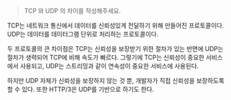 > TCP 와 UDP 의 차이를 작성해주세요.

TCP는 네트워크 통신에서 데이터를 신뢰성있게 전달하기 위해 만들어진 프로토콜이다.
UDP는 데이터를 데이터그램 단위로 처리하는 프로토콜이다.

두 프로토콜의 큰 차이점은 
TCP는 신뢰성을 보장받기 위한 절차가 있는 반면에 UDP는 절차가 생력되어 TCP에 비해 속도가 빠르다.
그렇기에 TCP는 신뢰성이 중요한 서비스에서 사용되고, UDP는 스트리밍과 같이 연속성이 중요한 서비스에 사용된다.

하지만 UDP 자체가 신뢰성을 보장하지 않는 것 뿐, 개발자가 직접 신뢰성을 보장하도록 할 수 있다.
또한 HTTP/3은 UDP를 기반으로 하기도 한다.
